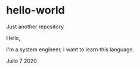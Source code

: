 # hello-world
Just another repository

Hello,

I'm a system engineer, I want to learn this language.

Julio 7 2020
